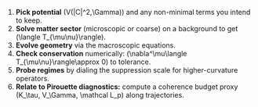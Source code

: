 1. **Pick potential** (V(|C|^2,\Gamma)) and any non-minimal terms you intend to keep.
2. **Solve matter sector** (microscopic or coarse) on a background to get (\langle T_{\mu\nu}\rangle).
3. **Evolve geometry** via the macroscopic equations.
4. **Check conservation** numerically: (\nabla^\mu\langle T_{\mu\nu}\rangle\approx 0) to tolerance.
5. **Probe regimes** by dialing the suppression scale for higher-curvature operators.
6. **Relate to Pirouette diagnostics:** compute a coherence budget proxy (K_\tau, V_\Gamma, \mathcal L_p) along trajectories.